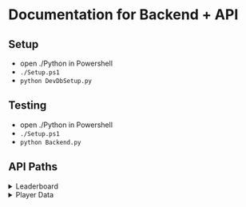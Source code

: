 # Documentation for Backend + API

## Setup

- open ./Python in Powershell
- ``` ./Setup.ps1 ```
- ``` python DevDbSetup.py ```


## Testing

- open ./Python in Powershell
- ``` ./Setup.ps1 ```
- ``` python Backend.py ```

## API Paths
<details>
  <summary>
    Leaderboard
  </summary>
    <code>http://localhost:5000/api/Leaderboard{amount}</code><br>
    <pre>
      <code>
        [
          {
            "MaxDepth": 1000.0,
            "UserName": "RayVenTheManta"
          },
          {
            "MaxDepth": 360.0,
            "UserName": "Philsie"
          }
        ]
      </code>
    </pre>
</details>

<details>
  <summary>
    Player Data
  </summary>
    <code>http://localhost:5000/api/getAllUsers</code><br>
    <pre>
      <code>
        [
          {
            "DailyDepth": 420,
            "MaxDepth": 1000,
            "Tier": 42,
            "UUID": 0,
            "Upgrades": {
              "Speed": 1.5,
              "Stamina": 100
            },
            "UserName": "RayVenTheManta"
          },
          {
            "DailyDepth": 0,
            "MaxDepth": 360,
            "Tier": 9,
            "UUID": 1,
            "Upgrades": {
              "Speed": 1.2,
              "Stamina": 120
            },
            "UserName": "Philsie"
          }
        ]
      </code>
    </pre>
</details>
